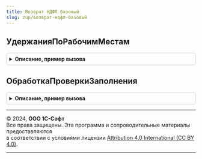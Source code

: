 ```yaml
---
title: Возврат НДФЛ базовый
slug: zup/возврат-ндфл-базовый
---
```



## УдержанияПоРабочимМестам
<details style="margin: 1em 0; padding: 0.5em; border: 1px solid #ccc; border-radius: 6px;">

<summary style="font-weight: bold; cursor: pointer;">Описание, пример вызова</summary>

```bsl

Функция УдержанияПоРабочимМестам(РеквизитыДляПроведения) Экспорт
```

Пример вызова
```bsl
Результат = ВозвратНДФЛБазовый.УдержанияПоРабочимМестам(РеквизитыДляПроведения) 
```
</details>

## ОбработкаПроверкиЗаполнения
<details style="margin: 1em 0; padding: 0.5em; border: 1px solid #ccc; border-radius: 6px;">

<summary style="font-weight: bold; cursor: pointer;">Описание, пример вызова</summary>

```bsl

Процедура ОбработкаПроверкиЗаполнения(Документ, Отказ, ПроверяемыеРеквизиты) Экспорт
```

Пример вызова
```bsl
ВозвратНДФЛБазовый.ОбработкаПроверкиЗаполнения(Документ, Отказ, ПроверяемыеРеквизиты) 
```
</details>

---

© 2024, **ООО 1С-Софт**  
Все права защищены. Эта программа и сопроводительные материалы предоставляются  
в соответствии с условиями лицензии [Attribution 4.0 International (CC BY 4.0)](https://creativecommons.org/licenses/by/4.0/legalcode).

---
